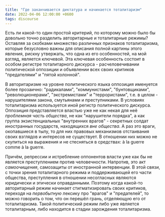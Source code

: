 ```yaml
---
title: "Где заканчивается диктатура и начинается тоталитаризм"
date: 2022-04-06 12:00:00 +0600
tags: discourse
---
```

Есть ли какой-то один простой критерий, по которому можно было бы довольно точно разделить авторитарные и тоталитарные режимы? Оставляя за скобками множество различных признаков тоталитаризма, которые безусловно важны для описания полной картины этого явления, рискну утвержать, что одна из его особенностей, на мой взгляд, является ключевой. Эта ключевая особенность состоит в особом регистре тоталитарного дискурса - расчеловечивании политической оппозиции и объявлении всех своих критиков "предателями" и "пятой колонной".

В авторитаризме на уровне политического языка оппозиция именуется более прозаично: "радикалами", "коммунистами", "бунтовщиками", "революционерами", "экстремистами" и "террористами", т.е. в целом - нарушителями закона, смутьянами и преступниками. В условиях тоталитаризма используется иной регистр политического дискурса. Оппозиция представляется властью уже не как некая для неё _проблемная часть общества_, не как "нарушители порядка", а как группа экзистенциальных "внутренних врагов" - секретных солдат иностранных государств, находящихся _вне общества_. А раз это враги, окопавшиеся в тылу, то для них правовых механизмов отстаивания своих взглядов и интересов не существует. В отношении них можно не скупиться на выражения и не стесняться в средствах: à la guerre comme à la guerre.

Причём, репрессии и истребление оппонентов власти уже как бы не является преступлением против человечности. Напротив, это акт _самоочищения_, самозащиты от иностранной интервенции. В этой связи, с точки зрения тоталитарного режима и поддерживающей его части общества, преступления в отношении несогласных являются юридически и этически оправданными. Поэтому когда какой-то авторитарный режим начинает стигматизировать своих критиков, переходя на _первобытную_ лексику про "врагов" и "предателей", то можно говорить о том, что он перешёл грань, отделяющую его от тоталитаризма. Такой политический режим либо уже является тоталитарным, либо находится в стадии зарождения тоталитаризма.
